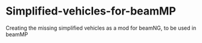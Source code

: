 # Simplified-vehicles-for-beamMP
Creating the missing simplified vehicles as a mod for beamNG, to be used in beamMP
